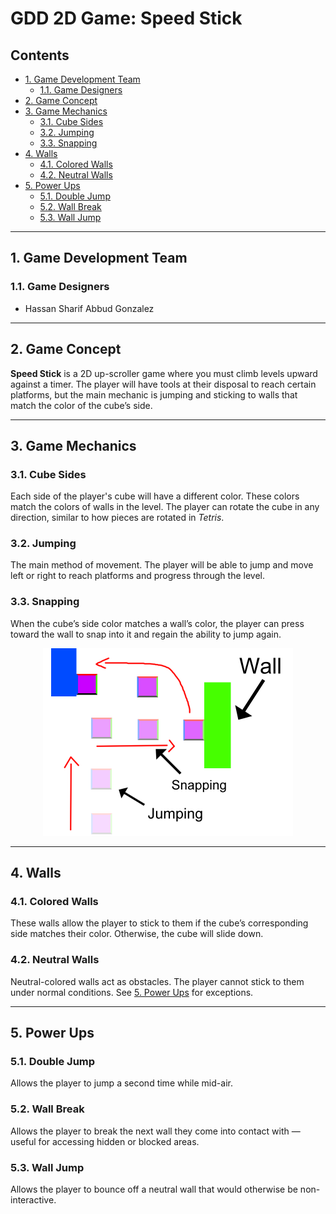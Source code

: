 # <a name="_toc198658428"></a>GDD 2D Game: Speed Stick

## Contents
- [1. Game Development Team](#_toc198658429)
  - [1.1. Game Designers](#_toc198658430)
- [2. Game Concept](#_toc198658431)
- [3. Game Mechanics](#_toc198658432)
  - [3.1. Cube Sides](#_toc198658433)
  - [3.2. Jumping](#_toc198658434)
  - [3.3. Snapping](#_toc198658435)
- [4. Walls](#_toc198658436)
  - [4.1. Colored Walls](#_toc198658437)
  - [4.2. Neutral Walls](#_toc198658438)
- [5. Power Ups](#_toc198658439)
  - [5.1. Double Jump](#_toc198658440)
  - [5.2. Wall Break](#_toc198658441)
  - [5.3. Wall Jump](#_toc198658442)

---

## <a name="_toc198658429"></a>1. Game Development Team

### <a name="_toc198658430"></a>1.1. Game Designers
- Hassan Sharif Abbud Gonzalez

---

## <a name="_toc198658431"></a>2. Game Concept

**Speed Stick** is a 2D up-scroller game where you must climb levels upward against a timer. The player will have tools at their disposal to reach certain platforms, but the main mechanic is jumping and sticking to walls that match the color of the cube’s side.

---

## <a name="_toc198658432"></a>3. Game Mechanics

### <a name="_toc198658433"></a>3.1. Cube Sides
Each side of the player's cube will have a different color. These colors match the colors of walls in the level. The player can rotate the cube in any direction, similar to how pieces are rotated in *Tetris*.

### <a name="_toc198658434"></a>3.2. Jumping
The main method of movement. The player will be able to jump and move left or right to reach platforms and progress through the level.

### <a name="_toc198658435"></a>3.3. Snapping
When the cube’s side color matches a wall’s color, the player can press toward the wall to snap into it and regain the ability to jump again.

<div align="center">
  <img src="Images/github-Concept-SpeedStick.png" alt="Concept art of Speed Stick" width="400"/>
</div>

---

## <a name="_toc198658436"></a>4. Walls

### <a name="_toc198658437"></a>4.1. Colored Walls
These walls allow the player to stick to them if the cube’s corresponding side matches their color. Otherwise, the cube will slide down.

### <a name="_toc198658438"></a>4.2. Neutral Walls
Neutral-colored walls act as obstacles. The player cannot stick to them under normal conditions. See [5. Power Ups](#_toc198658439) for exceptions.

---

## <a name="_toc198658439"></a>5. Power Ups

### <a name="_toc198658440"></a>5.1. Double Jump
Allows the player to jump a second time while mid-air.

### <a name="_toc198658441"></a>5.2. Wall Break
Allows the player to break the next wall they come into contact with — useful for accessing hidden or blocked areas.

### <a name="_toc198658442"></a>5.3. Wall Jump
Allows the player to bounce off a neutral wall that would otherwise be non-interactive.

